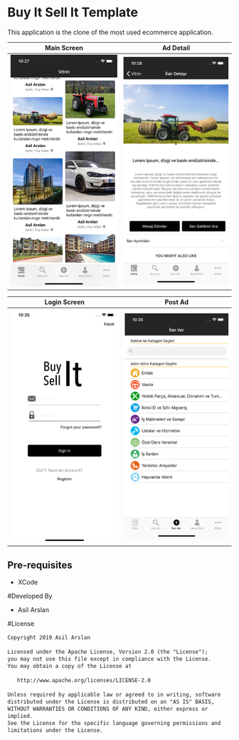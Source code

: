 # Buy It Sell It Template

This application is the clone of the most used ecommerce application.

| Main Screen          | Ad Detail             |
|:-----------------------------:|:-----------------------------:|
| ![Buy It Sell It Template Screenshot 1](https://github.com/asilarslan/buy-it-sell-it/blob/master/screenshots/1.png)              | ![Buy It Sell It Template Screenshot 2](https://github.com/asilarslan/buy-it-sell-it/blob/master/screenshots/2.png)|

| Login Screen          | Post Ad             |
|:-----------------------------:|:-----------------------------:|
| ![Buy It Sell It Template Screenshot 3](https://github.com/asilarslan/buy-it-sell-it/blob/master/screenshots/3.png)| ![Buy It Sell It Template Screenshot 4](https://github.com/asilarslan/buy-it-sell-it/blob/master/screenshots/4.png)|


Pre-requisites
--------------

- XCode


#Developed By

* Asil Arslan


#License

    Copyright 2019 Asil Arslan

    Licensed under the Apache License, Version 2.0 (the "License");
    you may not use this file except in compliance with the License.
    You may obtain a copy of the License at

       http://www.apache.org/licenses/LICENSE-2.0

    Unless required by applicable law or agreed to in writing, software
    distributed under the License is distributed on an "AS IS" BASIS,
    WITHOUT WARRANTIES OR CONDITIONS OF ANY KIND, either express or implied.
    See the License for the specific language governing permissions and
    limitations under the License.
